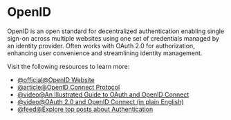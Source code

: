 # OpenID

OpenID is an open standard for decentralized authentication enabling single sign-on across multiple websites using one set of credentials managed by an identity provider. Often works with OAuth 2.0 for authorization, enhancing user convenience and streamlining identity management.

Visit the following resources to learn more:

- [@official@OpenID Website](https://openid.net/)
- [@article@OpenID Connect Protocol](https://auth0.com/docs/authenticate/protocols/openid-connect-protocol)
- [@video@An Illustrated Guide to OAuth and OpenID Connect](https://www.youtube.com/watch?v=t18YB3xDfXI)
- [@video@OAuth 2.0 and OpenID Connect (in plain English)](https://www.youtube.com/watch?v=996OiexHze0)
- [@feed@Explore top posts about Authentication](https://app.daily.dev/tags/authentication?ref=roadmapsh)